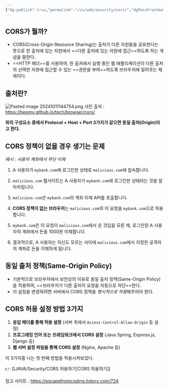 ```yaml
---
{"dg-publish":true,"permalink":"/cs/web/security/cors/","dgPassFrontmatter":true,"noteIcon":""}
---
```



##  CORS가 뭘까?

- CORS(Cross-Origin Resource Sharing)는 출처가 다른 자원들을 공유한다는 뜻으로 한 출처에 있는 자원에서 ==다른 출처에 있는 자원에 접근==하도록 하는 개념을 말한다. 
- ==HTTP 헤더==를 사용하여, 한 출처에서 실행 중인 웹 애플리케이션이 다른 출처의 선택한 자원에 접근할 수 있는 ==권한을 부여==하도록 브라우저에 알려주는 체제이다.


## 출처란?

![Pasted image 20241011144754.png](/img/user/images/Pasted%20image%2020241011144754.png)
사진 출처 : https://beomy.github.io/tech/browser/cors/


**위의 구성요소 중에서 Protocol + Host + Port 3가지가 같으면 동일 출처(Origin)라고 한다.**


## CORS 정책이 없을 경우 생기는 문제

 *예시 : 사용자 계좌에서 무단 이체*

1. A 사용자가 `mybank.com`에 로그인한 상태로 `malicious.com`에 접속합니다.
    
2. `malicious.com` 웹사이트는 A 사용자가 `mybank.com`에 로그인한 상태라는 것을 알아차립니다.
    
3. `malicious.com`은  `mybank.com`의 계좌 이체 API를 호출합니다.

4. **CORS 정책이 없는 브라우저**는 `malicious.com`의 이 요청을 `mybank.com`으로 허용합니다.
    
5. `mybank.com`은 이 요청이 `malicious.com`에서 온 것임을 모른 채, 로그인된 A 사용자의 계좌에서 돈을 1000원 이체합니다.
    
6. 결과적으로, A 사용자는 자신도 모르는 사이에 `malicious.com`에서 지정한 공격자의 계좌로 돈을 이체하게 됩니다.



##  동일 출처 정책(Same-Origin Policy)

- 기본적으로 브라우저에서 보안상의 이유로 동일 출처 정책(Same-Origin Policy)을 적용하여, ==브라우저가 다른 출처의 요청을 자동으로 차단==한다.
- 이 설정을 변경하려면 서버에서 CORS 정책을 *명시적으로 허용*해주어야 한다.




## CORS 허용 설정 방법 3가지

1. **응답 헤더를 통해 허용 설정** (서버 측에서 `Access-Control-Allow-Origin` 등 설정)
2. **프로그래밍 언어 또는 프레임워크에서 CORS 설정** (Java Spring, Express.js, Django 등)
3. **웹 서버 설정 파일을 통해 CORS 설정** (Nginx, Apache 등)

이 3가지중 나는 첫 번째 방법을 적용시켜보았다.

👉 [[JAVA/Security/CORS 허용하기\|CORS 허용하기]]




참고 사이트 : https://escapefromcoding.tistory.com/724